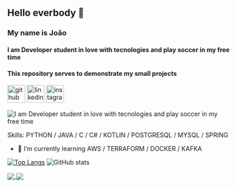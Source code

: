 
## Hello everbody 👋
### My name is João
#### I am Developer student in love with tecnologies and play soccer in my free time  
#### This repository serves to demonstrate my small projects

[<img src='https://cdn.jsdelivr.net/npm/simple-icons@3.0.1/icons/github.svg' alt='github' height='40' justify-content='column'>](https://github.com/https://github.com/Joao-ale)  [<img src='https://cdn.jsdelivr.net/npm/simple-icons@3.0.1/icons/linkedin.svg' alt='linkedin' height='40'>](https://www.linkedin.com/in/https://www.linkedin.com/in/joão-alexandre-b23aa1190//)  [<img src='https://cdn.jsdelivr.net/npm/simple-icons@3.0.1/icons/instagram.svg' alt='instagram' height='40'>](https://www.instagram.com/https://www.instagram.com/_joaoalexandresilva//)  

![I am Developer student in love with tecnologies and play soccer in my free time](https://images.unsplash.com/photo-1617042375876-a13e36732a04?ixlib=rb-1.2.1&ixid=MnwxMjA3fDB8MHxzZWFyY2h8MjR8fGNvZGV8ZW58MHx8MHx8&auto=format&fit=crop&w=500&q=60)


Skills: PYTHON / JAVA / C / C# / KOTLIN / POSTGRESQL / MYSQL / SPRING

- 🌱 I’m currently learning AWS / TERRAFORM / DOCKER / KAFKA




[![Top Langs](https://github-readme-stats.vercel.app/api/top-langs/?username=Joao-Ale&repo=Portifolio&theme=radical)](https://github.com/anuraghazra/github-readme-stats)                 ![GitHub stats](https://github-readme-stats.vercel.app/api?username=Joao-Ale&repo=Portifolio&theme=radical) 

<a href="https://github.com/anuraghazra/github-readme-stats">
  <img align="center" src="[https://github-readme-stats.vercel.app/api/pin/?username=anuraghazra&repo=github-readme-stats](https://github-readme-stats.vercel.app/api/top-langs/?username=Joao-Ale&repo=Portifolio&theme=radical)" />
</a>
<a href="https://github.com/anuraghazra/convoychat">
  <img align="center" src="[https://github-readme-stats.vercel.app/api/pin/?username=anuraghazra&repo=convoychat](https://github-readme-stats.vercel.app/api?username=Joao-Ale&repo=Portifolio&theme=radical)" />
</a>
